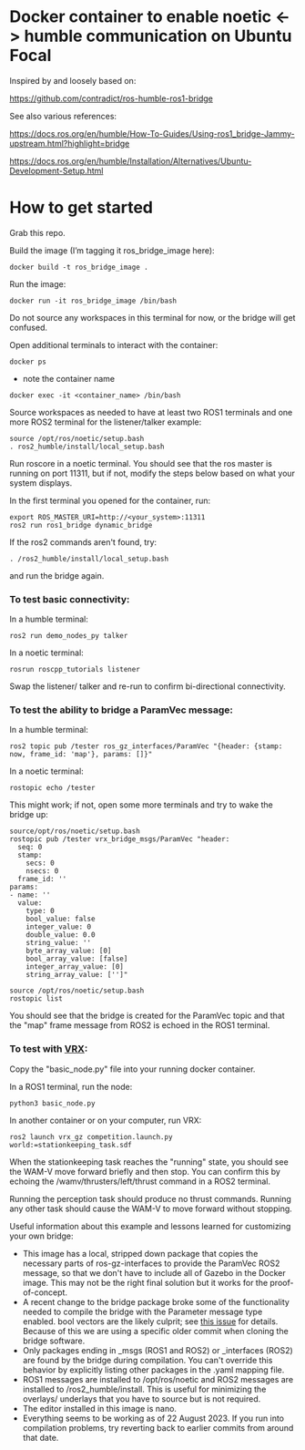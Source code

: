 # Docker container to enable noetic <-> humble communication on Ubuntu Focal

Inspired by and loosely based on:

https://github.com/contradict/ros-humble-ros1-bridge


See also various references:

https://docs.ros.org/en/humble/How-To-Guides/Using-ros1_bridge-Jammy-upstream.html?highlight=bridge

https://docs.ros.org/en/humble/Installation/Alternatives/Ubuntu-Development-Setup.html


# How to get started
Grab this repo.

Build the image (I’m tagging it ros_bridge_image here):

`docker build -t ros_bridge_image .`


Run the image:

`docker run -it ros_bridge_image /bin/bash`

Do not source any workspaces in this terminal for now, or the bridge will get confused.  


Open additional terminals to interact with the container:

`docker ps`


- note the container name
  
`docker exec -it <container_name> /bin/bash`

Source workspaces as needed to have at least two ROS1 terminals and one more ROS2 terminal for the listener/talker example:
```
source /opt/ros/noetic/setup.bash
. ros2_humble/install/local_setup.bash
```


Run roscore in a noetic terminal.  You should see that the ros master is running on port 11311, but if not, modify the steps below based on what your system displays.

In the first terminal you opened for the container, run:
```
export ROS_MASTER_URI=http://<your_system>:11311
ros2 run ros1_bridge dynamic_bridge
```

If the ros2 commands aren't found, try:

`. /ros2_humble/install/local_setup.bash`

and run the bridge again.


### To test basic connectivity:

In a humble terminal:

`ros2 run demo_nodes_py talker`

In a noetic terminal:

`rosrun roscpp_tutorials listener`

Swap the listener/ talker and re-run to confirm bi-directional connectivity.



### To test the ability to bridge a ParamVec message:

In a humble terminal:

`ros2 topic pub /tester ros_gz_interfaces/ParamVec "{header: {stamp: now, frame_id: 'map'}, params: []}"`

In a noetic terminal:

`rostopic echo /tester`

This might work; if not, open some more terminals and try to wake the bridge up:
```
source/opt/ros/noetic/setup.bash
rostopic pub /tester vrx_bridge_msgs/ParamVec "header:
  seq: 0
  stamp:
    secs: 0
    nsecs: 0
  frame_id: ''
params:
- name: ''
  value:
    type: 0
    bool_value: false
    integer_value: 0
    double_value: 0.0
    string_value: ''
    byte_array_value: [0]
    bool_array_value: [false]
    integer_array_value: [0]
    string_array_value: ['']"
```
```
source /opt/ros/noetic/setup.bash
rostopic list
```

You should see that the bridge is created for the ParamVec topic and that the "map" frame message from ROS2 is echoed in the ROS1 terminal. 

### To test with [VRX](https://github.com/osrf/vrx):

Copy the "basic_node.py" file into your running docker container.  

In a ROS1 terminal, run the node: 

`python3 basic_node.py`

In another container or on your computer, run VRX:

`ros2 launch vrx_gz competition.launch.py world:=stationkeeping_task.sdf`

When the stationkeeping task reaches the "running" state, you should see the WAM-V move forward briefly and then stop.  You can confirm this by echoing the /wamv/thrusters/left/thrust command in a ROS2 terminal.

Running the perception task should produce no thrust commands.  Running any other task should cause the WAM-V to move forward without stopping.



Useful information about this example and lessons learned for customizing your own bridge: 
* This image has a local, stripped down package that copies the necessary parts of ros-gz-interfaces to provide the ParamVec ROS2 message, so that we don't have to include all of Gazebo in the Docker image.  This may not be the right final solution but it works for the proof-of-concept.
* A recent change to the bridge package broke some of the functionality needed to compile the bridge with the Parameter message type enabled.  bool vectors are the likely culprit; see [this issue](https://github.com/ros2/ros1_bridge/issues/393) for details.  Because of this we are using a specific older commit when cloning the bridge software.
* Only packages ending in _msgs (ROS1 and ROS2) or _interfaces (ROS2) are found by the bridge during compilation.  You can't override this behavior by explicitly listing other packages in the .yaml mapping file.
* ROS1 messages are installed to /opt/ros/noetic and ROS2 messages are installed to /ros2_humble/install.  This is useful for minimizing the overlays/ underlays that you have to source but is not required.
* The editor installed in this image is nano.  
* Everything seems to be working as of 22 August 2023.  If you run into compilation problems, try reverting back to earlier commits from around that date.


